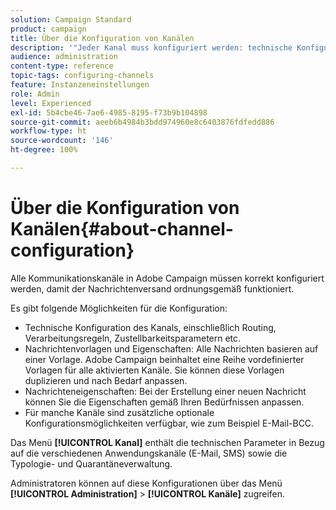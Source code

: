 ```yaml
---
solution: Campaign Standard
product: campaign
title: Über die Konfiguration von Kanälen
description: '"Jeder Kanal muss konfiguriert werden: technische Konfiguration, Nachrichteneigenschaften und Vorlagen."'
audience: administration
content-type: reference
topic-tags: configuring-channels
feature: Instanzeneinstellungen
role: Admin
level: Experienced
exl-id: 5b4cbe46-7ae6-4985-8195-f73b9b104898
source-git-commit: aeeb6b4984b3bdd974960e8c6403876fdfedd886
workflow-type: ht
source-wordcount: '146'
ht-degree: 100%

---
```


# Über die Konfiguration von Kanälen{#about-channel-configuration}

Alle Kommunikationskanäle in Adobe Campaign müssen korrekt konfiguriert werden, damit der Nachrichtenversand ordnungsgemäß funktioniert.

Es gibt folgende Möglichkeiten für die Konfiguration:

* Technische Konfiguration des Kanals, einschließlich Routing, Verarbeitungsregeln, Zustellbarkeitsparametern etc.
* Nachrichtenvorlagen und Eigenschaften: Alle Nachrichten basieren auf einer Vorlage. Adobe Campaign beinhaltet eine Reihe vordefinierter Vorlagen für alle aktivierten Kanäle. Sie können diese Vorlagen duplizieren und nach Bedarf anpassen.
* Nachrichteneigenschaften: Bei der Erstellung einer neuen Nachricht können Sie die Eigenschaften gemäß Ihren Bedürfnissen anpassen.
* Für manche Kanäle sind zusätzliche optionale Konfigurationsmöglichkeiten verfügbar, wie zum Beispiel E-Mail-BCC.

Das Menü **[!UICONTROL Kanal]** enthält die technischen Parameter in Bezug auf die verschiedenen Anwendungskanäle (E-Mail, SMS) sowie die Typologie- und Quarantäneverwaltung.

Administratoren können auf diese Konfigurationen über das Menü **[!UICONTROL Administration]** > **[!UICONTROL Kanäle]** zugreifen.
